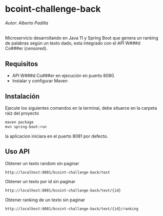 
# bcoint-challenge-back
###### Autor: Alberto Padilla

Microservicio desarrollando en Java 11 y Spring Boot que genera un ranking de palabras según un texto dado, esta integrado con el API W###d Co###er (censored).

## Requisitos
- API W###d Co###er en ejecución en puerto 8080.
- Instalar y configurar Maven

## Instalación

Ejecute los siguientes comandos en la terminal, debe  situarce en la carpeta raiz del proyecto

```bash
maven package
mvn spring-boot:run
```
la aplicacion iniciara en el puerto 8081 por defecto.
## Uso API

Obtener un texto random sin paginar
```bash
http://localhost:8081/bcoint-challange-back/text
```
Obtener un texto por id sin paginar
```bash
http://localhost:8081/bcoint-challange-back/text/{id}
```
Obtener ranking de un texto sin paginar
```bash
http://localhost:8081/bcoint-challange-back/text/{id}/ranking
```